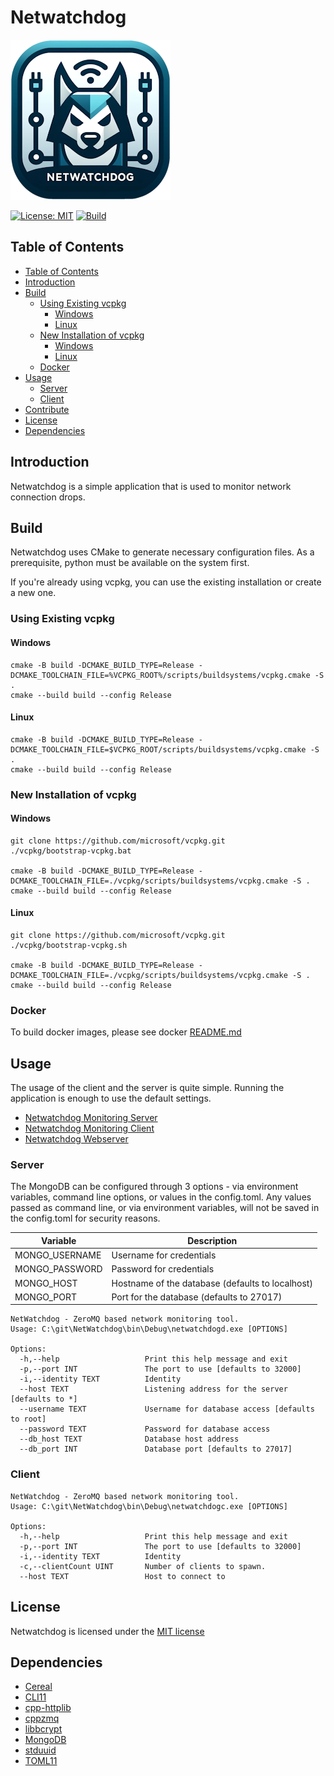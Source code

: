# Netwatchdog
![Logo](./Icon_256.png)

[![License: MIT](https://img.shields.io/badge/License-MIT-yellow.svg)](./LICENSE)
[![Build](https://github.com/viperman1271/Netwatchdog/actions/workflows/build.yml/badge.svg)](https://github.com/viperman1271/Netwatchdog/actions/workflows/build.yml)

## Table of Contents
  - [Table of Contents](#table-of-contents)
  - [Introduction](#introduction)
  - [Build](#build)  
    - [Using Existing vcpkg](#using-existing-vcpkg)
      - [Windows](#windows)
      - [Linux](#linux)      
    - [New Installation of vcpkg](#new-installation-of-vcpkg)
      - [Windows](#windows-1)
      - [Linux](#linux-1)
    - [Docker](#docker)
  - [Usage](#usage)  
    - [Server](#server)  
    - [Client](#client)  
  - [Contribute](#contribute)
  - [License](#license)
  - [Dependencies](#dependencies)

## Introduction

Netwatchdog is a simple application that is used to monitor network connection drops.

## Build

Netwatchdog uses CMake to generate necessary configuration files. As a prerequisite, python must be available on the system first.

If you're already using vcpkg, you can use the existing installation or create a new one.

### Using Existing vcpkg

#### Windows

```
cmake -B build -DCMAKE_BUILD_TYPE=Release -DCMAKE_TOOLCHAIN_FILE=%VCPKG_ROOT%/scripts/buildsystems/vcpkg.cmake -S .
cmake --build build --config Release
```

#### Linux
```
cmake -B build -DCMAKE_BUILD_TYPE=Release -DCMAKE_TOOLCHAIN_FILE=$VCPKG_ROOT/scripts/buildsystems/vcpkg.cmake -S .
cmake --build build --config Release
```

### New Installation of vcpkg

#### Windows

```
git clone https://github.com/microsoft/vcpkg.git
./vcpkg/bootstrap-vcpkg.bat

cmake -B build -DCMAKE_BUILD_TYPE=Release -DCMAKE_TOOLCHAIN_FILE=./vcpkg/scripts/buildsystems/vcpkg.cmake -S .
cmake --build build --config Release
```

#### Linux
```
git clone https://github.com/microsoft/vcpkg.git
./vcpkg/bootstrap-vcpkg.sh

cmake -B build -DCMAKE_BUILD_TYPE=Release -DCMAKE_TOOLCHAIN_FILE=./vcpkg/scripts/buildsystems/vcpkg.cmake -S .
cmake --build build --config Release
```

### Docker

To build docker images, please see docker [README.md](docker/README.md)

## Usage

The usage of the client and the server is quite simple. Running the application is enough to use the default settings.

- [Netwatchdog Monitoring Server](https://hub.docker.com/r/viperman1271/netwatchdog-server)
- [Netwatchdog Monitoring Client](https://hub.docker.com/r/viperman1271/netwatchdog-client)
- [Netwatchdog Webserver](https://hub.docker.com/r/viperman1271/netwatchdog-web)

### Server

The MongoDB can be configured through 3 options - via environment variables, command line options, or values in the config.toml. Any values passed as command line, or via environment variables, will not be saved in the config.toml for security reasons.

| Variable | Description |
| -------- | ----------- |
| MONGO_USERNAME | Username for credentials |
| MONGO_PASSWORD | Password for credentials |
| MONGO_HOST | Hostname of the database (defaults to localhost) |
| MONGO_PORT | Port for the database (defaults to 27017) |

```
NetWatchdog - ZeroMQ based network monitoring tool.
Usage: C:\git\NetWatchdog\bin\Debug\netwatchdogd.exe [OPTIONS]

Options:
  -h,--help                   Print this help message and exit
  -p,--port INT               The port to use [defaults to 32000]
  -i,--identity TEXT          Identity
  --host TEXT                 Listening address for the server [defaults to *]
  --username TEXT             Username for database access [defaults to root]
  --password TEXT             Password for database access
  --db_host TEXT              Database host address
  --db_port INT               Database port [defaults to 27017]
```

### Client

```
NetWatchdog - ZeroMQ based network monitoring tool.
Usage: C:\git\NetWatchdog\bin\Debug\netwatchdogc.exe [OPTIONS]

Options:
  -h,--help                   Print this help message and exit
  -p,--port INT               The port to use [defaults to 32000]
  -i,--identity TEXT          Identity
  -c,--clientCount UINT       Number of clients to spawn.
  --host TEXT                 Host to connect to
```

## License

Netwatchdog is licensed under the [MIT license](https://opensource.org/license/mit)

## Dependencies

- [Cereal](https://uscilab.github.io/cereal/)
- [CLI11](https://cliutils.github.io/CLI11/book/)
- [cpp-httplib](https://github.com/yhirose/cpp-httplib)
- [cppzmq](https://zeromq.org/)
- [libbcrypt](https://github.com/trusch/libbcrypt)
- [MongoDB](https://www.mongodb.com/)
- [stduuid](https://github.com/mariusbancila/stduuid)
- [TOML11](https://queue.cppget.org/toml11)
